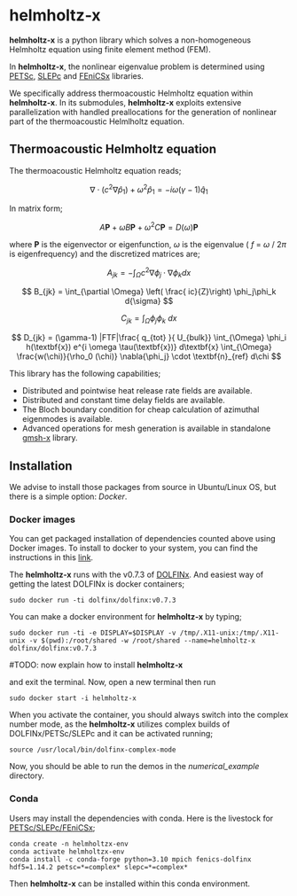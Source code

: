 # helmholtz-x

**helmholtz-x** is a python library which solves a non-homogeneous Helmholtz equation using finite element method (FEM).

In **helmholtz-x**, the nonlinear eigenvalue problem is determined using [PETSc](https://petsc.org/release/overview/), [SLEPc](https://slepc.upv.es/) and [FEniCSx](https://github.com/FEniCS) libraries. 

We specifically address thermoacoustic Helmholtz equation within **helmholtz-x**. In its submodules, **helmholtz-x** exploits extensive parallelization with handled preallocations for the generation of nonlinear part of the thermoacoustic Helmlholtz equation.

## Thermoacoustic Helmholtz equation

The thermoacoustic Helmholtz equation reads;

$$ \nabla\cdot\left( c^2 \nabla  \hat{p}_1 \right) + \omega^2\hat{p}_1  = -i\omega (\gamma-1)\hat{q}_1  $$

In matrix form;

$$ A\textbf{P} + \omega B\textbf{P} + \omega^2C\textbf{P} = D(\omega)\textbf{P} $$

where 
$\textbf{P}$ is the eigenvector or eigenfunction, $\omega$ is the eigenvalue ( $f$ = $\omega$ / $2\pi$ is eigenfrequency) and the discretized matrices are;

$$ A_{jk} = -\int_\Omega c^2\nabla \phi_j \cdot\nabla \phi_k dx   $$

$$ B_{jk} = \int_{\partial \Omega} \left( \frac{  ic}{Z}\right)  \phi_j\phi_k d{\sigma}   $$

$$ C_{jk} = \int_\Omega\phi_j\phi_k\ dx   $$

$$ D_{jk} = (\gamma-1) |FTF|\frac{ q_{tot}  }{ U_{bulk}} \int_{\Omega} \phi_i h(\textbf{x}) e^{i \omega \tau(\textbf{x})} d\textbf{x}  \int_{\Omega} \frac{w(\chi)}{\rho_0 (\chi)}  \nabla{\phi_j} \cdot \textbf{n}_{ref} d\chi $$

This library has the following capabilities;

- Distributed and pointwise heat release rate fields are available.
- Distributed and constant time delay fields are available.
- The Bloch boundary condition for cheap calculation of azimuthal eigenmodes is available.
- Advanced operations for mesh generation is available in standalone [gmsh-x](https://github.com/ekremekc/gmsh-x) library.

## Installation

We advise to install those packages from source in Ubuntu/Linux OS, but there is a simple option: *Docker*.  

### Docker images
You can get packaged installation of dependencies counted above using Docker images. To install to docker to your system, you can find the instructions in this [link](https://docs.docker.com/engine/install/ubuntu/#install-using-the-repository). 

The **helmholtz-x** runs with the v0.7.3 of [DOLFINx](https://github.com/FEniCS/dolfinx). And easiest way of getting the latest DOLFINx is docker containers;

```shell
sudo docker run -ti dolfinx/dolfinx:v0.7.3
```

You can make a docker environment for **helmholtz-x** by typing;
```
sudo docker run -ti -e DISPLAY=$DISPLAY -v /tmp/.X11-unix:/tmp/.X11-unix -v $(pwd):/root/shared -w /root/shared --name=helmholtz-x dolfinx/dolfinx:v0.7.3
```

#TODO: now explain how to install **helmholtz-x** 

and exit the terminal. Now, open a new terminal then run 
```
sudo docker start -i helmholtz-x
```
When you activate the container, you should always switch into the complex number mode, as the **helmholtz-x** utilizes complex builds of DOLFINx/PETSc/SLEPc and it can be activated running;

```shell
source /usr/local/bin/dolfinx-complex-mode
```

Now, you should be able to run the demos in the *numerical_example* directory.

### Conda
Users may install the dependencies with conda. Here is the livestock for [PETSc/SLEPc/FEniCSx](https://fenicsproject.discourse.group/t/error-when-trying-to-solve-complex-eigenvalue-problem-in-parallel/13546/3);
```shell
conda create -n helmholtzx-env
conda activate helmholtzx-env
conda install -c conda-forge python=3.10 mpich fenics-dolfinx hdf5=1.14.2 petsc=*=complex* slepc=*=complex*
```
Then **helmholtz-x** can be installed within this conda environment.

